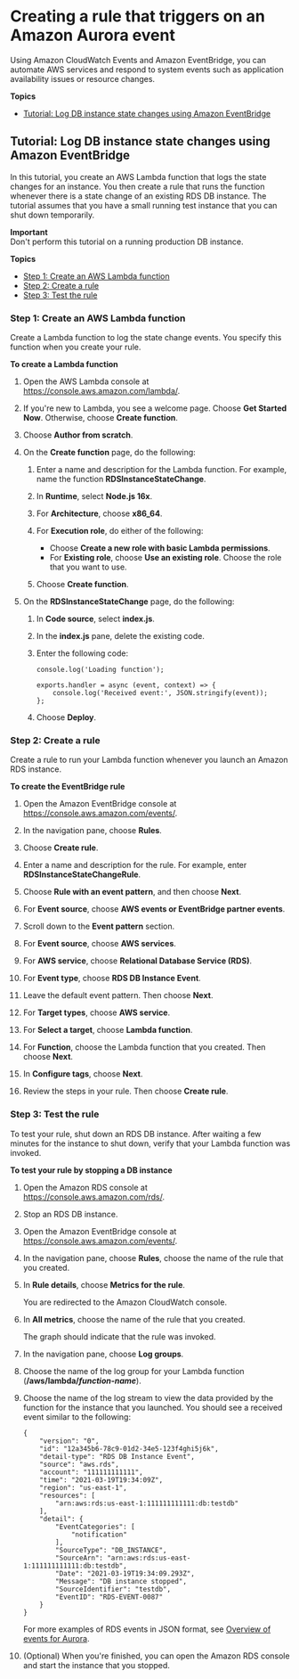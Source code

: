 # Creating a rule that triggers on an Amazon Aurora event<a name="rds-cloud-watch-events"></a>

Using Amazon CloudWatch Events and Amazon EventBridge, you can automate AWS services and respond to system events such as application availability issues or resource changes\. 

**Topics**
+ [Tutorial: Log DB instance state changes using Amazon EventBridge](#log-rds-instance-state)

## Tutorial: Log DB instance state changes using Amazon EventBridge<a name="log-rds-instance-state"></a>

In this tutorial, you create an AWS Lambda function that logs the state changes for an instance\. You then create a rule that runs the function whenever there is a state change of an existing RDS DB instance\. The tutorial assumes that you have a small running test instance that you can shut down temporarily\.

**Important**  
Don't perform this tutorial on a running production DB instance\.

**Topics**
+ [Step 1: Create an AWS Lambda function](#rds-create-lambda-function)
+ [Step 2: Create a rule](#rds-create-rule)
+ [Step 3: Test the rule](#rds-test-rule)

### Step 1: Create an AWS Lambda function<a name="rds-create-lambda-function"></a>

Create a Lambda function to log the state change events\. You specify this function when you create your rule\.

**To create a Lambda function**

1. Open the AWS Lambda console at [https://console\.aws\.amazon\.com/lambda/](https://console.aws.amazon.com/lambda/)\.

1. If you're new to Lambda, you see a welcome page\. Choose **Get Started Now**\. Otherwise, choose **Create function**\.

1. Choose **Author from scratch**\.

1. On the **Create function** page, do the following:

   1. Enter a name and description for the Lambda function\. For example, name the function **RDSInstanceStateChange**\. 

   1. In **Runtime**, select **Node\.js 16x**\. 

   1. For **Architecture**, choose **x86\_64**\.

   1. For **Execution role**, do either of the following:
      + Choose **Create a new role with basic Lambda permissions**\.
      + For **Existing role**, choose **Use an existing role**\. Choose the role that you want to use\. 

   1. Choose **Create function**\.

1. On the **RDSInstanceStateChange** page, do the following:

   1. In **Code source**, select **index\.js**\. 

   1. In the **index\.js** pane, delete the existing code\.

   1. Enter the following code:

      ```
      console.log('Loading function');
      
      exports.handler = async (event, context) => {
          console.log('Received event:', JSON.stringify(event));
      };
      ```

   1. Choose **Deploy**\.

### Step 2: Create a rule<a name="rds-create-rule"></a>

Create a rule to run your Lambda function whenever you launch an Amazon RDS instance\.

**To create the EventBridge rule**

1. Open the Amazon EventBridge console at [https://console\.aws\.amazon\.com/events/](https://console.aws.amazon.com/events/)\.

1. In the navigation pane, choose **Rules**\.

1. Choose **Create rule**\.

1. Enter a name and description for the rule\. For example, enter **RDSInstanceStateChangeRule**\.

1. Choose **Rule with an event pattern**, and then choose **Next**\.

1. For **Event source**, choose **AWS events or EventBridge partner events**\.

1. Scroll down to the **Event pattern** section\.

1. For **Event source**, choose **AWS services**\.

1. For **AWS service**, choose **Relational Database Service \(RDS\)**\.

1. For **Event type**, choose **RDS DB Instance Event**\.

1. Leave the default event pattern\. Then choose **Next**\.

1. For **Target types**, choose **AWS service**\.

1. For **Select a target**, choose **Lambda function**\.

1. For **Function**, choose the Lambda function that you created\. Then choose **Next**\.

1. In **Configure tags**, choose **Next**\.

1. Review the steps in your rule\. Then choose **Create rule**\.

### Step 3: Test the rule<a name="rds-test-rule"></a>

To test your rule, shut down an RDS DB instance\. After waiting a few minutes for the instance to shut down, verify that your Lambda function was invoked\.

**To test your rule by stopping a DB instance**

1. Open the Amazon RDS console at [https://console\.aws\.amazon\.com/rds/](https://console.aws.amazon.com/rds/)\.

1. Stop an RDS DB instance\.

1. Open the Amazon EventBridge console at [https://console\.aws\.amazon\.com/events/](https://console.aws.amazon.com/events/)\.

1. In the navigation pane, choose **Rules**, choose the name of the rule that you created\.

1. In **Rule details**, choose **Metrics for the rule**\.

   You are redirected to the Amazon CloudWatch console\.

1. In **All metrics**, choose the name of the rule that you created\.

   The graph should indicate that the rule was invoked\.

1. In the navigation pane, choose **Log groups**\.

1. Choose the name of the log group for your Lambda function \(**/aws/lambda/*function\-name***\)\.

1. Choose the name of the log stream to view the data provided by the function for the instance that you launched\. You should see a received event similar to the following:

   ```
   {
       "version": "0",
       "id": "12a345b6-78c9-01d2-34e5-123f4ghi5j6k",
       "detail-type": "RDS DB Instance Event",
       "source": "aws.rds",
       "account": "111111111111",
       "time": "2021-03-19T19:34:09Z",
       "region": "us-east-1",
       "resources": [
           "arn:aws:rds:us-east-1:111111111111:db:testdb"
       ],
       "detail": {
           "EventCategories": [
               "notification"
           ],
           "SourceType": "DB_INSTANCE",
           "SourceArn": "arn:aws:rds:us-east-1:111111111111:db:testdb",
           "Date": "2021-03-19T19:34:09.293Z",
           "Message": "DB instance stopped",
           "SourceIdentifier": "testdb",
           "EventID": "RDS-EVENT-0087"
       }
   }
   ```

   For more examples of RDS events in JSON format, see [Overview of events for Aurora](rds-cloudwatch-events.sample.md)\.

1. \(Optional\) When you're finished, you can open the Amazon RDS console and start the instance that you stopped\.